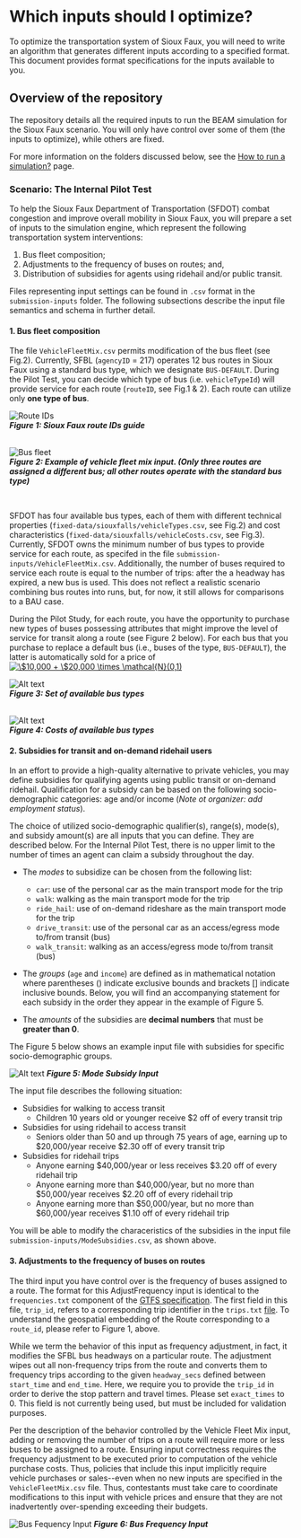 # Which inputs should I optimize?


To optimize the transportation system of Sioux Faux, you will need to write an algorithm that generates different inputs according to a specified format. This document provides format specifications for the inputs available to you.
 
## Overview of the repository

The repository details all the required inputs to run the BEAM simulation for the Sioux Faux scenario. You will only have control over some of them (the inputs to optimize), while others are fixed.

For more information on the folders discussed below, see the [How to run a simulation?](https://github.com/vgolfier/Uber-Prize-Starter-Kit/blob/master/docs/How_to_run_a_simulation.md) page.

### Scenario: The Internal Pilot Test

To help the Sioux Faux Department of Transportation (SFDOT) combat congestion and improve overall mobility in Sioux Faux, you will prepare a set of inputs to the simulation engine, which represent the following transportation system interventions: 

1. Bus fleet composition;
2. Adjustments to the frequency of buses on routes; and, 
3. Distribution of subsidies for agents using ridehail and/or public transit. 

Files representing input settings can be found in `.csv` format in the `submission-inputs` folder. The following subsections describe the input file semantics and schema in further detail.

#### **1. Bus fleet composition**

The file `VehicleFleetMix.csv` permits modification of the bus fleet (see Fig.2). Currently, SFBL (`agencyID` = 217) operates 12 bus routes in Sioux Faux using a standard bus type, which we designate `BUS-DEFAULT`. During the Pilot Test, you can decide which type of bus (i.e. `vehicleTypeId`) will provide service for each route (`routeID`, see Fig.1 & 2). Each route can utilize only **one type of bus**. 


![Route IDs](https://github.com/vgolfier/Uber-Prize-Starter-Kit/blob/master/Images/sf_route_guide.png)\
***Figure 1: Sioux Faux route IDs guide***
<br/>
<br/>

![Bus fleet](https://github.com/vgolfier/Uber-Prize-Starter-Kit-/blob/master/Images/Input_VehicleFleetMix.png "*Figure 2: Input1 - composition of the bus fleet")\
***Figure 2: Example of vehicle fleet mix input. (Only three routes are assigned a different bus; all other routes operate with the standard bus type)***

<br/>

SFDOT has four available bus types, each of them with different technical properties (`fixed-data/siouxfalls/vehicleTypes.csv`, see Fig.2) and cost characteristics (`fixed-data/siouxfalls/vehicleCosts.csv`, see Fig.3). Currently, SFDOT owns the minimum number of bus types to provide service for each route, as specifed in the file `submission-inputs/VehicleFleetMix.csv`. Additionally, the number of buses required to service each route is equal to the number of trips: after the a headway has expired, a new bus is used. This does not reflect a realistic scenario combining bus routes into runs, but, for now, it still allows for comparisons to a BAU case.

During the Pilot Study, for each route, you have the opportunity to purchase new types of buses possessing attributes that might improve the level of service for transit along a route (see Figure 2 below). For each bus that you purchase to replace a default bus (i.e., buses of the type, `BUS-DEFAULT`), the latter is automatically sold for a price of <a href="https://www.codecogs.com/eqnedit.php?latex=\$10,000&space;&plus;&space;\$20,000&space;\times&space;\mathcal{N}(0,1)" target="_blank"><img src="https://latex.codecogs.com/png.latex?\$10,000&space;&plus;&space;\$20,000&space;\times&space;\mathcal{N}(0,1)" title="\$10,000 + \$20,000 \times \mathcal{N}(0,1)" /></a>

![Alt text](https://github.com/vgolfier/Uber-Prize-Starter-Kit/blob/master/Images/Bus_types.png)\
***Figure 3: Set of available bus types***
<br/>
<br/>


![Alt text](https://github.com/vgolfier/Uber-Prize-Starter-Kit-/blob/master/Images/BusCosts.png "Figure 4: Costs of available bus types")\
***Figure 4: Costs of available bus types***
<br/>

#### **2. Subsidies for transit and on-demand ridehail users**

In an effort to provide a high-quality alternative to private vehicles, you may define subsidies for qualifying agents using public transit or on-demand ridehail. Qualification for a subsidy can be based on the following socio-demographic categories: age and/or income (*Note ot organizer: add employment status*). 

The choice of utilized socio-demographic qualifier(s), range(s), mode(s), and subsidy amount(s) are all inputs that you can define. They are described below. For the Internal Pilot Test, there is no upper limit to the number of times an agent can claim a subsidy throughout the day.
* The *modes* to subsidize can be chosen from the following list: 
  * `car`: use of the personal car as the main transport mode for the trip
  * `walk`: walking as the main transport mode for the trip
  * `ride_hail`: use of on-demand rideshare as the main transport mode for the trip
  * `drive_transit`: use of the personal car as an access/egress mode to/from transit (bus)
  * `walk_transit`: walking as an access/egress mode to/from transit (bus)
  
* The *groups* (`age` and `income`) are defined as in mathematical notation where parentheses () indicate exclusive bounds and brackets \[] indicate inclusive bounds. Below, you will find an accompanying statement for each subsidy in the order they appear in the example of Figure 5.

* The *amounts* of the subsidies are **decimal numbers** that must be **greater than 0**.

The Figure 5 below shows an example input file with subsidies for specific socio-demographic groups. 

![Alt text](https://github.com/vgolfier/Uber-Prize-Starter-Kit/blob/master/Images/Input_Subsidies.png)
***Figure 5: Mode Subsidy Input***

The input file describes the following situation:

  * Subsidies for walking to access transit
    * Children 10 years old or younger receive $2 off of every transit trip
  * Subsidies for using ridehail to access transit
    * Seniors older than 50 and up through 75 years of age, earning up to $20,000/year receive $2.30 off of every transit trip
  * Subsidies for ridehail trips
    * Anyone earning $40,000/year or less receives $3.20 off of every ridehail trip
    * Anyone earning more than $40,000/year, but no more than $50,000/year receives $2.20 off of every ridehail trip
    * Anyone earning more than $50,000/year, but no more than $60,000/year receives $1.10 off of every ridehail trip
 
You will be able to modify the characeristics of the subsidies in the input file `submission-inputs/ModeSubsidies.csv`, as shown above. 

#### **3. Adjustments to the frequency of buses on routes**

The third input you have control over is the frequency of buses assigned to a route. The format for this AdjustFrequency input is identical to the `frequencies.txt` component of the [GTFS specification](https://developers.google.com/transit/gtfs/reference/#frequenciestxt). The first field in this file, `trip_id`, refers to a corresponding trip identifier in the `trips.txt` [file](https://developers.google.com/transit/gtfs/reference/?csw=1#tripstxt). To understand the geospatial embedding of the Route corresponding to a `route_id`, please refer to Figure 1, above. 

  While we term the behavior of this input as frequency adjustment, in fact, it modifies the SFBL bus headways on a particular route. The adjustment wipes out all non-frequency trips from the route and converts them to frequency trips according to the given `headway_secs` defined between `start_time` and `end_time`. Here, we require you to provide the `trip_id` in order to derive the stop pattern and travel times. Please set `exact_times` to 0. This field is not currently being used, but must be included for validation purposes.
  
  Per the description of the behavior controlled by the Vehicle Fleet Mix input, adding or removing the number of trips on a route will require more or less buses to be assigned to a route. Ensuring input correctness requires the frequency adjustment to be executed prior to computation of the vehicle purchase costs. Thus, policies that include this input implicitly require vehicle purchases or sales--even when no new inputs are specified in the `VehicleFleetMix.csv` file. Thus, contestants must take care to coordinate modifications to this input with vehicle prices and ensure that they are not inadvertently over-spending exceeding their budgets. 


![Bus Fequency Input](https://github.com/vgolfier/Uber-Prize-Starter-Kit/blob/master/Images/Bus_frequencies_inputs.png)
***Figure 6: Bus Frequency Input***

